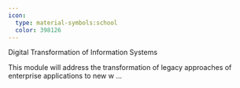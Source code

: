 ```yaml
---
icon:
  type: material-symbols:school
  color: 398126
---
```


Digital Transformation of Information Systems

This module will address the transformation of legacy approaches of enterprise applications to new w ... 

